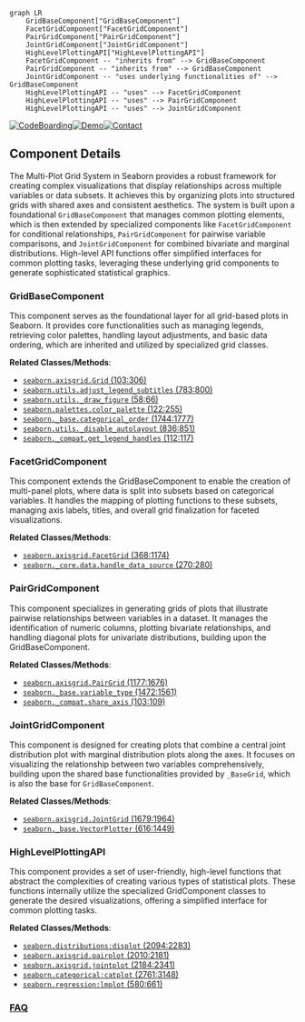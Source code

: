 ```mermaid
graph LR
    GridBaseComponent["GridBaseComponent"]
    FacetGridComponent["FacetGridComponent"]
    PairGridComponent["PairGridComponent"]
    JointGridComponent["JointGridComponent"]
    HighLevelPlottingAPI["HighLevelPlottingAPI"]
    FacetGridComponent -- "inherits from" --> GridBaseComponent
    PairGridComponent -- "inherits from" --> GridBaseComponent
    JointGridComponent -- "uses underlying functionalities of" --> GridBaseComponent
    HighLevelPlottingAPI -- "uses" --> FacetGridComponent
    HighLevelPlottingAPI -- "uses" --> PairGridComponent
    HighLevelPlottingAPI -- "uses" --> JointGridComponent
```
[![CodeBoarding](https://img.shields.io/badge/Generated%20by-CodeBoarding-9cf?style=flat-square)](https://github.com/CodeBoarding/GeneratedOnBoardings)[![Demo](https://img.shields.io/badge/Try%20our-Demo-blue?style=flat-square)](https://www.codeboarding.org/demo)[![Contact](https://img.shields.io/badge/Contact%20us%20-%20contact@codeboarding.org-lightgrey?style=flat-square)](mailto:contact@codeboarding.org)

## Component Details

The Multi-Plot Grid System in Seaborn provides a robust framework for creating complex visualizations that display relationships across multiple variables or data subsets. It achieves this by organizing plots into structured grids with shared axes and consistent aesthetics. The system is built upon a foundational `GridBaseComponent` that manages common plotting elements, which is then extended by specialized components like `FacetGridComponent` for conditional relationships, `PairGridComponent` for pairwise variable comparisons, and `JointGridComponent` for combined bivariate and marginal distributions. High-level API functions offer simplified interfaces for common plotting tasks, leveraging these underlying grid components to generate sophisticated statistical graphics.

### GridBaseComponent
This component serves as the foundational layer for all grid-based plots in Seaborn. It provides core functionalities such as managing legends, retrieving color palettes, handling layout adjustments, and basic data ordering, which are inherited and utilized by specialized grid classes.


**Related Classes/Methods**:

- <a href="https://github.com/mwaskom/seaborn/blob/master/seaborn/axisgrid.py#L103-L306" target="_blank" rel="noopener noreferrer">`seaborn.axisgrid.Grid` (103:306)</a>
- <a href="https://github.com/mwaskom/seaborn/blob/master/seaborn/utils.py#L783-L800" target="_blank" rel="noopener noreferrer">`seaborn.utils.adjust_legend_subtitles` (783:800)</a>
- <a href="https://github.com/mwaskom/seaborn/blob/master/seaborn/utils.py#L58-L66" target="_blank" rel="noopener noreferrer">`seaborn.utils._draw_figure` (58:66)</a>
- <a href="https://github.com/mwaskom/seaborn/blob/master/seaborn/palettes.py#L122-L255" target="_blank" rel="noopener noreferrer">`seaborn.palettes.color_palette` (122:255)</a>
- <a href="https://github.com/mwaskom/seaborn/blob/master/seaborn/_base.py#L1744-L1777" target="_blank" rel="noopener noreferrer">`seaborn._base.categorical_order` (1744:1777)</a>
- <a href="https://github.com/mwaskom/seaborn/blob/master/seaborn/utils.py#L836-L851" target="_blank" rel="noopener noreferrer">`seaborn.utils._disable_autolayout` (836:851)</a>
- <a href="https://github.com/mwaskom/seaborn/blob/master/seaborn/_compat.py#L112-L117" target="_blank" rel="noopener noreferrer">`seaborn._compat.get_legend_handles` (112:117)</a>


### FacetGridComponent
This component extends the GridBaseComponent to enable the creation of multi-panel plots, where data is split into subsets based on categorical variables. It handles the mapping of plotting functions to these subsets, managing axis labels, titles, and overall grid finalization for faceted visualizations.


**Related Classes/Methods**:

- <a href="https://github.com/mwaskom/seaborn/blob/master/seaborn/axisgrid.py#L368-L1174" target="_blank" rel="noopener noreferrer">`seaborn.axisgrid.FacetGrid` (368:1174)</a>
- <a href="https://github.com/mwaskom/seaborn/blob/master/seaborn/_core/data.py#L270-L280" target="_blank" rel="noopener noreferrer">`seaborn._core.data.handle_data_source` (270:280)</a>


### PairGridComponent
This component specializes in generating grids of plots that illustrate pairwise relationships between variables in a dataset. It manages the identification of numeric columns, plotting bivariate relationships, and handling diagonal plots for univariate distributions, building upon the GridBaseComponent.


**Related Classes/Methods**:

- <a href="https://github.com/mwaskom/seaborn/blob/master/seaborn/axisgrid.py#L1177-L1676" target="_blank" rel="noopener noreferrer">`seaborn.axisgrid.PairGrid` (1177:1676)</a>
- <a href="https://github.com/mwaskom/seaborn/blob/master/seaborn/_base.py#L1472-L1561" target="_blank" rel="noopener noreferrer">`seaborn._base.variable_type` (1472:1561)</a>
- <a href="https://github.com/mwaskom/seaborn/blob/master/seaborn/_compat.py#L103-L109" target="_blank" rel="noopener noreferrer">`seaborn._compat.share_axis` (103:109)</a>


### JointGridComponent
This component is designed for creating plots that combine a central joint distribution plot with marginal distribution plots along the axes. It focuses on visualizing the relationship between two variables comprehensively, building upon the shared base functionalities provided by `_BaseGrid`, which is also the base for `GridBaseComponent`.


**Related Classes/Methods**:

- <a href="https://github.com/mwaskom/seaborn/blob/master/seaborn/axisgrid.py#L1679-L1964" target="_blank" rel="noopener noreferrer">`seaborn.axisgrid.JointGrid` (1679:1964)</a>
- <a href="https://github.com/mwaskom/seaborn/blob/master/seaborn/_base.py#L616-L1449" target="_blank" rel="noopener noreferrer">`seaborn._base.VectorPlotter` (616:1449)</a>


### HighLevelPlottingAPI
This component provides a set of user-friendly, high-level functions that abstract the complexities of creating various types of statistical plots. These functions internally utilize the specialized GridComponent classes to generate the desired visualizations, offering a simplified interface for common plotting tasks.


**Related Classes/Methods**:

- <a href="https://github.com/mwaskom/seaborn/blob/master/seaborn/distributions.py#L2094-L2283" target="_blank" rel="noopener noreferrer">`seaborn.distributions:displot` (2094:2283)</a>
- <a href="https://github.com/mwaskom/seaborn/blob/master/seaborn/axisgrid.py#L2010-L2181" target="_blank" rel="noopener noreferrer">`seaborn.axisgrid.pairplot` (2010:2181)</a>
- <a href="https://github.com/mwaskom/seaborn/blob/master/seaborn/axisgrid.py#L2184-L2341" target="_blank" rel="noopener noreferrer">`seaborn.axisgrid.jointplot` (2184:2341)</a>
- <a href="https://github.com/mwaskom/seaborn/blob/master/seaborn/categorical.py#L2761-L3148" target="_blank" rel="noopener noreferrer">`seaborn.categorical:catplot` (2761:3148)</a>
- <a href="https://github.com/mwaskom/seaborn/blob/master/seaborn/regression.py#L580-L661" target="_blank" rel="noopener noreferrer">`seaborn.regression:lmplot` (580:661)</a>




### [FAQ](https://github.com/CodeBoarding/GeneratedOnBoardings/tree/main?tab=readme-ov-file#faq)